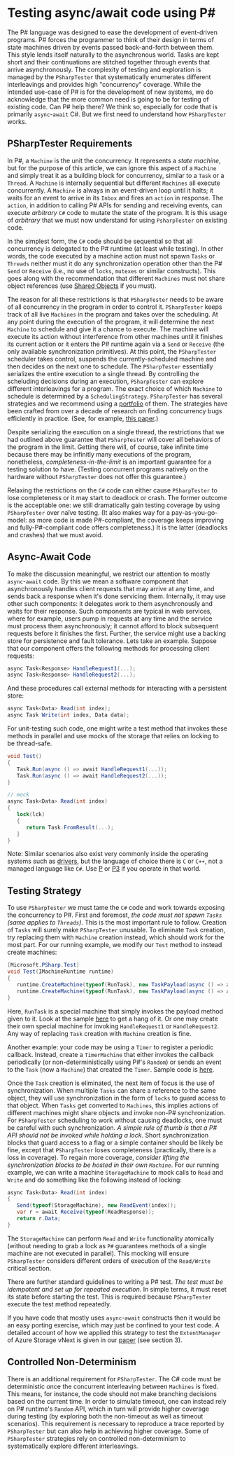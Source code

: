 Testing async/await code using P#
=================================
The P# language was designed to ease the development of event-driven programs. P# forces the programmer to think of their design in terms of state machines driven by events passed back-and-forth between them. This style lends itself naturally to the asynchronous world. Tasks are kept short and their continuations are stitched together through events that arrive asynchronously. The complexity of testing and exploration is managed by the `PSharpTester` that systematically enumerates different interleavings and provides high "concurrency" coverage. While the intended use-case of P# is for the development of new systems, we do acknowledge that the more common need is going to be for testing of existing code. Can P# help there? We think so, especially for code that is primarily `async`-`await` C#. But we first need to understand how `PSharpTester` works. 

## PSharpTester Requirements
In P#, a `Machine` is the unit the concurrency. It represents a _state machine_, but for the purpose of this article, we can ignore this aspect of a `Machine` and simply treat it as a building block for concurrency, similar to a `Task` or a `Thread`. A `Machine` is internally sequential but different `Machines` all execute concurrently. A `Machine` is always in an event-driven loop until it halts; it waits for an event to arrive in its `Inbox` and fires an `action` in response. The `action`, in addition to calling P# APIs for sending and receiving events, can execute _arbitrary_ `C#` code to mutate the state of the program. It is this usage of _arbitrary_ that we must now understand for using `PsharpTester` on existing code.

In the simplest form, the `C#` code should be sequential so that all concurrency is delegated to the P# runtime (at least while testing). In other words, the code executed by a machine action must not spawn `Tasks` or `Threads` neither must it do any synchronization operation other than the P# `Send` or `Receive` (i.e., no use of `locks`, `mutexes` or similar constructs). This goes along with the recommendation that different `Machines` must not share object references (use [Shared Objects](../Features/ObjectSharing.md) if you must).

The reason for all these restrictions is that `PSharpTester` needs to be aware of all concurrency in the program in order to control it. `PSharpTester` keeps track of all live `Machines` in the program and takes over the scheduling. At any point during the execution of the program, it will determine the next `Machine` to schedule and give it a chance to execute. The machine will execute its action without interference from other machines until it finishes its current action or it enters the P# runtime again via a `Send` or `Receive` (the only available synchronization primitives). At this point, the `PSharpTester` scheduler takes control, suspends the currently-scheduled machine and then decides on the next one to schedule. The `PSharpTester` essentially serializes the entire execution to a single thread. By controlling the scheluding decisions during an execution, `PSharpTester` can explore different interleavings for a program. The exact choice of which `Machine` to schedule is determined by a `SchedulingStrategy`. `PSharpTester` has several strategies and we recommend using a [portfolio](../Features/TestingMethodology.md#parallel-and-portfolio-testing) of them. The strategies have been crafted from over a decade of research on finding concurrency bugs efficiently in practice. (See, for example, [this paper](http://dl.acm.org/citation.cfm?id=2786861).)

Despite serializing the execution on a single thread, the restrictions that we had outlined above guarantee that `PSharpTester` will cover all behaviors of the program in the limit. Getting there will, of course, take infinite time because there may be infinitly many executions of the program, nonetheless, _completeness-in-the-limit_ is an important guarantee for a testing solution to have. (Testing concurrent programs natively on the hardware without `PSharpTester` does not offer this guarantee.)
 
Relaxing the restrictions on the `C#` code can either cause `PSharpTester` to lose completeness or it may start to deadlock or crash. The former outcome is the acceptable one: we still dramatically gain testing coverage by using `PSharpTester` over naïve testing. (It also makes way for a pay-as-you-go-model: as more code is made P#-compliant, the coverage keeps improving and fully-P#-compliant code offers completeness.) It is the latter (deadlocks and crashes) that we must avoid. 

## Async-Await Code
To make the discussion meaningful, we restrict our attention to mostly `async`-`await` code. By this we mean a software component that asynchronously handles client requests that may arrive at any time, and sends back a response when it's done servicing them. Internally, it may use other such components: it delegates work to them asynchronously and waits for their response. Such components are typical in web services, where for example, users pump in requests at any time and the service must process them asynchronously; it cannot afford to block subsequent requests before it finishes the first. Further, the service might use a backing store for persistence and fault tolerance. Lets take an example. Suppose that our component offers the following methods for processing client requests:
```C#
async Task<Response> HandleRequest1(...);
async Task<Response> HandleRequest2(...);
```

And these procedures call external methods for interacting with a persistent store:
```C#
async Task<Data> Read(int index);
async Task Write(int index, Data data);
```

For unit-testing such code, one might write a test method that invokes these methods in parallel and use mocks of the storage that relies on locking to be thread-safe.
```C#
void Test()
{
   Task.Run(async () => await HandleRequest1(...));
   Task.Run(async () => await HandleRequest2(...));
}

// mock
async Task<Data> Read(int index) 
{
   lock(lck) 
   {
      return Task.FromResult(...);
   }
}
```

Note: Similar scenarios also exist very commonly inside the operating systems such as [drivers](https://blogs.msdn.microsoft.com/b8/2011/08/22/building-robust-usb-3-0-support/), but the language of choice there is `C` or `C++`, not a managed language like `C#`. Use [P](https://github.com/p-org/P) or [P3](https://github.com/p-org/P3) if you operate in that world. 

## Testing Strategy
To use `PSharpTester` we must tame the `C#` code and work towards exposing the concurrency to P#. First and foremost, _the code must not spawn `Tasks` (same applies to `Threads`)_. This is the most important rule to follow. Creation of `Tasks` will surely make `PSharpTester` unusable. To eliminate `Task` creation, try replacing them with `Machine` creation instead, which should work for the most part. For our running example, we modify our `Test` method to instead create machines:
```C#
[Microsoft.PSharp.Test]
void Test(IMachineRuntime runtime)
{
   runtime.CreateMachine(typeof(RunTask), new TaskPayload(async () => await HandleRequest1(...)));
   runtime.CreateMachine(typeof(RunTask), new TaskPayload(async () => await HandleRequest2(...)));
}
```

Here, `RunTask` is a special machine that simply invokes the payload method given to it. Look at the sample [here](https://github.com/p-org/PSharpLab/tree/master/Samples/Experimental/SingleTaskMachine) to get a hang of it. Or one may create their own special machine for invoking `HandleRequest1` or `HandleRequest2`. Any way of replacing `Task` creation with `Machine` creation is fine.

Another example: your code may be using a `Timer` to register a periodic callback. Instead, create a `TimerMachine` that either invokes the callback periodically (or non-deterministically using P#'s `Random`) or sends an event to the `Task` (now a `Machine`) that created the `Timer`. Sample code is [here](https://github.com/p-org/PSharp/tree/master/Samples/Raft/Raft.PSharpLibrary/Timers).

Once the `Task` creation is eliminated, the next item of focus is the use of synchronization. When multiple `Tasks` can share a reference to the same object, they will use synchronization in the form of `locks` to guard access to that object. When `Tasks` get converted to `Machines`, this implies actions of different machines might share objects and invoke non-P# synchronization. For `PSharpTester` scheduling to work without causing deadlocks, one must be careful with such synchronization. _A simple rule of thumb is that a P# API should not be invoked while holding a lock_. Short synchronization blocks that guard access to a flag or a simple container should be likely be fine, except that `PSharpTester` loses completeness (practically, there is a loss in coverage). To regain more coverage, _consider lifting the synchronization blocks to be hosted in their own `Machine`_. For our running example, we can write a machine `StorageMachine` to mock calls to `Read` and `Write` and do something like the following instead of locking:
```C#
async Task<Data> Read(int index) 
{
   Send(typeof(StorageMachine), new ReadEvent(index));
   var r = await Receive(typeof(ReadResponse));
   return r.Data;
}
```

The `StorageMachine` can perform `Read` and `Write` functionality atomically (without needing to grab a lock as `P#` guarantees methods of a single machine are not executed in parallel). This mocking will ensure `PSharpTester` considers different orders of execution of the `Read/Write` critical section. 

There are further standard guidelines to writing a P# test. _The test must be idempotent and set up for repeated execution_. In simple terms, it must reset its state before starting the test. This is required because `PSharpTester` execute the test method repeatedly. 

If you have code that mostly uses `async`-`await` constructs then it would be an easy porting exercise, which may just be confined to your test code. A detailed account of how we applied this strategy to test the `ExtentManager` of Azure Storage vNext is given in our [paper](https://www.microsoft.com/en-us/research/wp-content/uploads/2016/04/paper-1.pdf) (see section 3). 

## Controlled Non-Determinism
There is an additional requirement for `PSharpTester`. The C# code must be deterministic once the concurrent interleaving between `Machines` is fixed. This means, for instance, the code should not make branching decisions based on the current time. In order to simulate timeout, one can instead rely on P# runtime's `Random` API, which in turn will provide higher coverage during testing (by exploring both the non-timeout as well as timeout scenarios). This requirement is necessary to reproduce a trace reported by `PSharpTester` but can also help in achieving higher coverage. Some of `PSharpTester` strategies rely on controlled non-determinism to systematically explore different interleavings.
